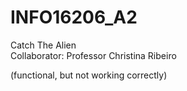 # INFO16206_A2

Catch The Alien  
Collaborator: Professor Christina Ribeiro  

(functional, but not working correctly)  
